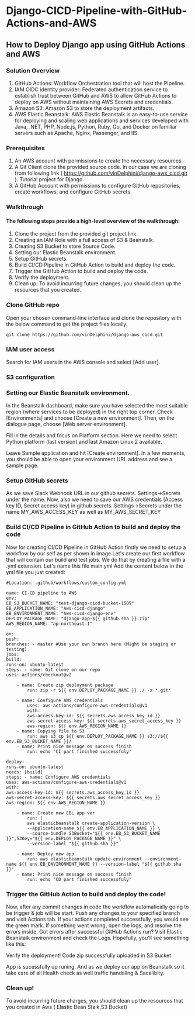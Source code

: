 # Django-CICD-Pipeline-with-GitHub-Actions-and-AWS

## How to Deploy Django app using GitHub Actions and AWS

### Solution Overview

1. GitHub Actions: Workflow Orchestration tool that will host the Pipeline.
2. IAM OIDC identity provider: Federated authentication service to establish trust between GitHub and AWS to allow GitHub Actions to deploy on AWS without maintaining AWS Secrets and credentials.
3. Amazon S3: Amazon S3 to store the deployment artifacts.
4. AWS Elastic Beanstalk: AWS Elastic Beanstalk is an easy-to-use service for deploying and scaling web applications and services developed with Java, .NET, PHP, Node.js, Python, Ruby, Go, and Docker on familiar servers such as Apache, Nginx, Passenger, and IIS.

### Prerequisites

1. An AWS account with permissions to create the necessary resources.
2. A Git Client clone the provided source code. In our case we are cloning from following link ( https://github.com/vinDelphini/django-aws_cicd.git ). Tutorial project for Django.
3. A GitHub Account with permissions to configure GitHub repositories, create workflows, and configure GitHub secrets.

### Walkthrough

#### The following steps provide a high-level overview of the walkthrough:

1. Clone the project from the provided git project link.
2. Creating an IAM Role with a full access of S3 & Beanstalk.
3. Creating S3 Bucket to store Source Code.
4. Setting our Elastic Beanstalk environment.
5. Setup GitHub secrets.
6. Build CI/CD Pipeline in GitHub Action to build and deploy the code.
7. Trigger the GitHub Action to build and deploy the code.
8. Verify the deployment.
9. Clean up: To avoid incurring future changes, you should clean up the resources that you created.

### Clone GitHub repo

Open your chosen command-line interface and clone the repository with the below command to get the project files locally.

```
git clone https://github.com/vinDelphini/django-aws_cicd.git
```

### IAM user access

Search for IAM users in the AWS console and select [Add user].

### S3 configuration

### Setting our Elastic Beanstalk environment.

In the Beanstalk dashboard, make sure you have selected the most suitable region (where services to be deployed) in the right top corner. Check [Environments] and choose [Create a new environment]. Then, on the dialogue page, choose [Web server environment].

Fill in the details and focus on Platform section. Here we need to select Python platform (last version) and last Amazon Linux 2 available.

Leave Sample application and hit [Create environment]. In a few moments, you should be able to open your environment URL address and see a sample page.

### Setup GitHub secrets

As we save Slack Webhook URL in our github secrets. Settings->Secrets under the name. Now, also we need to save our AWS credentials (Access key ID, Secret access key) in github secrets. Settings->Secrets under the name MY_AWS_ACCESS_KEY as well as MY_AWS_SECRET_KEY

### Build CI/CD Pipeline in GitHub Action to build and deploy the code

Now for creating CI/CD Pipeline in GitHub Action firstly we need to setup a workflow by our self as per shown in image Let's create our first workflow that will contain our build and test jobs. We do that by creating a file with a .yml extension. Let's name this file main.yml Add the content below in the yml file you just created:

```
#Location: .github/workflows/custom_config.yml

name: CI-CD pipeline to AWS
env:
EB_S3_BUCKET_NAME: "test-django-cicd-bucket-1509"
EB_APPLICATION_NAME: "Aws-cicd-django"
EB_ENVIRONMENT_NAME: "Aws-cicd-django-env"
DEPLOY_PACKAGE_NAME: "django-app-${{ github.sha }}.zip"
AWS_REGION_NAME: "ap-northeast-1"

on:
push:
branches: - master #Use your own branch here (Might be staging or testing)
jobs:
build:
runs-on: ubuntu-latest
steps: - name: Git clone on our repo
uses: actions/checkout@v2

    - name: Create zip deployment package
        run: zip -r ${{ env.DEPLOY_PACKAGE_NAME }} ./ -x *.git*

    - name: Configure AWS credentials
        uses: aws-actions/configure-aws-credentials@v1
        with:
        aws-access-key-id: ${{ secrets.aws_access_key_id }}
        aws-secret-access-key: ${{ secrets.aws_secret_access_key }}
        aws-region: ${{ env.AWS_REGION_NAME }}
    - name: Copying file to S3
        run: aws s3 cp ${{ env.DEPLOY_PACKAGE_NAME }} s3://${{ env.EB_S3_BUCKET_NAME }}/
    - name: Print nice message on success finish
        run: echo "CI part finished successfuly"

deploy:
runs-on: ubuntu-latest
needs: [build]
steps: - name: Configure AWS credentials
uses: aws-actions/configure-aws-credentials@v1
with:
aws-access-key-id: ${{ secrets.aws_access_key_id }}
aws-secret-access-key: ${{ secrets.aws_secret_access_key }}
aws-region: ${{ env.AWS_REGION_NAME }}

    - name: Create new EBL app ver
        run: |
        aws elasticbeanstalk create-application-version \
        --application-name ${{ env.EB_APPLICATION_NAME }} \
        --source-bundle S3Bucket="${{ env.EB_S3_BUCKET_NAME }}",S3Key="${{ env.DEPLOY_PACKAGE_NAME }}" \
        --version-label "${{ github.sha }}"

    - name: Deploy new app
        run: aws elasticbeanstalk update-environment --environment-name ${{ env.EB_ENVIRONMENT_NAME }} --version-label "${{ github.sha }}"
    - name: Print nice message on success finish
        run: echo "CD part finished successfuly"

```

### Trigger the GitHub Action to build and deploy the code!

Now, after any commit changes in code the workflow automatically going to be trigger & job will be start. Push any changes to your specified branch and visit Actions tab. If your actions completed successfully, you would see the green mark. If something went wrong, open the logs, and resolve the errors inside.
Got errors after successful GitHub Actions run? Visit Elastic Beanstalk environment and check the Logs.
Hopefully, you'll see something like this:

Verify the deployment!
Code zip successfully uploaded in S3 Bucket

App is sucessfully up runing. And as we deploy our app on Beanstalk so it take care of all Health check as well traffic handaling & Sacalibity.

### Clean up!

To avoid incurring future charges, you should clean up the resources that you created in Aws ( Elastic Bean Stalk,S3 Bucket)
